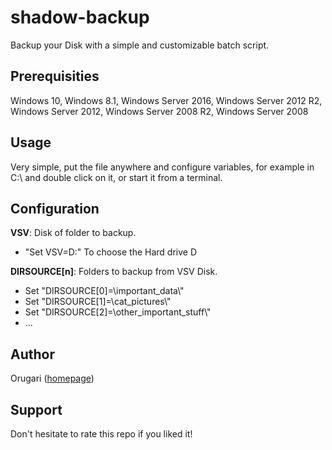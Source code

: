 # shadow-backup
Backup your Disk with a simple and customizable batch script.

<h2>Prerequisities</h2>
Windows 10, Windows 8.1, Windows Server 2016, Windows Server 2012 R2, Windows Server 2012, Windows Server 2008 R2, Windows Server 2008

<h2>Usage</h2>
Very simple, put the file anywhere and configure variables, for example in C:\ and double click on it, or start it from a terminal.

<h2>Configuration</h2>
<b>VSV</b>: Disk of folder to backup.<br>
<ul>
 <li>"Set VSV=D:" To choose the Hard drive D</li>
</ul>
<b>DIRSOURCE[n]</b>: Folders to backup from VSV Disk.<br>
 <ul>
 <li>Set "DIRSOURCE[0]=\important_data\"</li>
 <li>Set "DIRSOURCE[1]=\cat_pictures\"</li>
 <li>Set "DIRSOURCE[2]=\other_important_stuff\"</li>
 <li>...</li>
 </ul>
 
  <h2>Author</h2>
  Orugari (<a href="http://orugari.fr">homepage</a>)
  
  <h2>Support</h2>
  Don't hesitate to rate this repo if you liked it!
